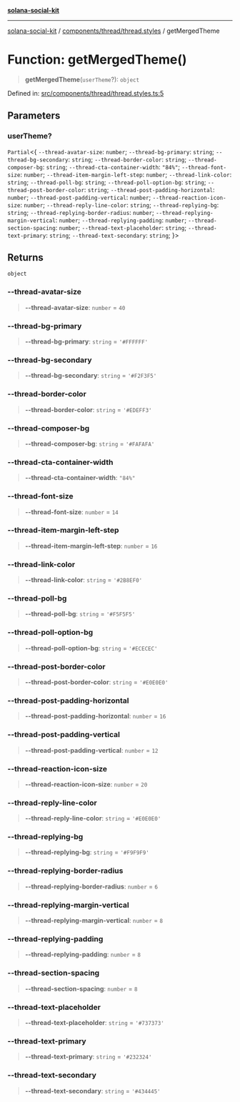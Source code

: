 [**solana-social-kit**](../../../../README.md)

***

[solana-social-kit](../../../../README.md) / [components/thread/thread.styles](../README.md) / getMergedTheme

# Function: getMergedTheme()

> **getMergedTheme**(`userTheme`?): `object`

Defined in: [src/components/thread/thread.styles.ts:5](https://github.com/SendArcade/solana-social-starter/blob/03568260ca96ed63f77049843c721de1cb011893/src/components/thread/thread.styles.ts#L5)

## Parameters

### userTheme?

`Partial`\<\{ `--thread-avatar-size`: `number`; `--thread-bg-primary`: `string`; `--thread-bg-secondary`: `string`; `--thread-border-color`: `string`; `--thread-composer-bg`: `string`; `--thread-cta-container-width`: `"84%"`; `--thread-font-size`: `number`; `--thread-item-margin-left-step`: `number`; `--thread-link-color`: `string`; `--thread-poll-bg`: `string`; `--thread-poll-option-bg`: `string`; `--thread-post-border-color`: `string`; `--thread-post-padding-horizontal`: `number`; `--thread-post-padding-vertical`: `number`; `--thread-reaction-icon-size`: `number`; `--thread-reply-line-color`: `string`; `--thread-replying-bg`: `string`; `--thread-replying-border-radius`: `number`; `--thread-replying-margin-vertical`: `number`; `--thread-replying-padding`: `number`; `--thread-section-spacing`: `number`; `--thread-text-placeholder`: `string`; `--thread-text-primary`: `string`; `--thread-text-secondary`: `string`; \}\>

## Returns

`object`

### --thread-avatar-size

> **--thread-avatar-size**: `number` = `40`

### --thread-bg-primary

> **--thread-bg-primary**: `string` = `'#FFFFFF'`

### --thread-bg-secondary

> **--thread-bg-secondary**: `string` = `'#F2F3F5'`

### --thread-border-color

> **--thread-border-color**: `string` = `'#EDEFF3'`

### --thread-composer-bg

> **--thread-composer-bg**: `string` = `'#FAFAFA'`

### --thread-cta-container-width

> **--thread-cta-container-width**: `"84%"`

### --thread-font-size

> **--thread-font-size**: `number` = `14`

### --thread-item-margin-left-step

> **--thread-item-margin-left-step**: `number` = `16`

### --thread-link-color

> **--thread-link-color**: `string` = `'#2B8EF0'`

### --thread-poll-bg

> **--thread-poll-bg**: `string` = `'#F5F5F5'`

### --thread-poll-option-bg

> **--thread-poll-option-bg**: `string` = `'#ECECEC'`

### --thread-post-border-color

> **--thread-post-border-color**: `string` = `'#E0E0E0'`

### --thread-post-padding-horizontal

> **--thread-post-padding-horizontal**: `number` = `16`

### --thread-post-padding-vertical

> **--thread-post-padding-vertical**: `number` = `12`

### --thread-reaction-icon-size

> **--thread-reaction-icon-size**: `number` = `20`

### --thread-reply-line-color

> **--thread-reply-line-color**: `string` = `'#E0E0E0'`

### --thread-replying-bg

> **--thread-replying-bg**: `string` = `'#F9F9F9'`

### --thread-replying-border-radius

> **--thread-replying-border-radius**: `number` = `6`

### --thread-replying-margin-vertical

> **--thread-replying-margin-vertical**: `number` = `8`

### --thread-replying-padding

> **--thread-replying-padding**: `number` = `8`

### --thread-section-spacing

> **--thread-section-spacing**: `number` = `8`

### --thread-text-placeholder

> **--thread-text-placeholder**: `string` = `'#737373'`

### --thread-text-primary

> **--thread-text-primary**: `string` = `'#232324'`

### --thread-text-secondary

> **--thread-text-secondary**: `string` = `'#434445'`
